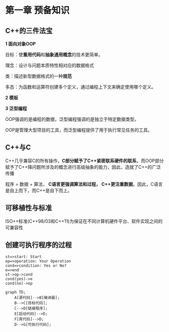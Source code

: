 # 第一章 预备知识

## C++的三件法宝
**1 面向对象OOP**

目标：使**重用代码**和**抽象通用概念**的技术更简单。

理念：设计与问题本质特性相对应的数据格式

类：描述新型数据格式的一种**规范**

多态：为函数和运算符创建多个定义，通过编程上下文来确定使用哪个定义。


**2 模板**

**3 泛型编程**

OOP强调的是编程的数据，泛型编程强调的是独立于特定数据类型。

OOP是管理大型项目的工具，而泛型编程提供了用于执行常见任务的工具。

## C++与C
C++几乎兼容C的所有操作，**C部分赋予了C++紧密联系硬件的联系**，而OOP部分赋予了C++降问题所涉及的概念进行高级抽象的能力，因此，造就了C++的广泛传播

程序 = 数据 + 算法， **C语言更强调算法和过程， C++更注重数据**。因此，C语言是自上而下，而C++是自下而上。

## 可移植性与标准

ISO++标准(C++98/03和C++11)为保证在不同计算机硬件平台、软件实现之间的可兼容性

## 创建可执行程序的过程

```flow
st=>start: Start
op=>operation: Your Operation
cond=>condition: Yes or No?
e=>end
st->op->cond
cond(yes)->e
cond(no)->op
```

```mermaid
graph TD;
    A[源代码]-->B[编译器];
    B-->C[目标代码];
    C-->D[链接程序];
    E[启动代码]-->D;
    F[库代码]-->D;
    D-->G[可执行代码];
```